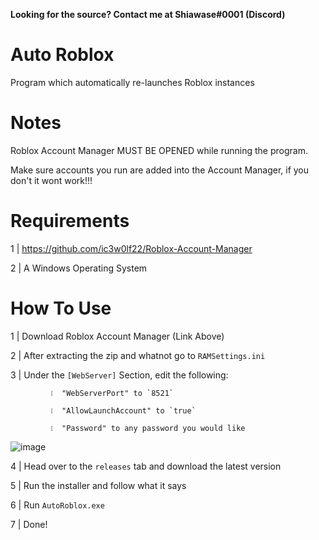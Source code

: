 **Looking for the source? Contact me at Shiawase#0001 (Discord)**

# Auto Roblox
Program which automatically re-launches Roblox instances

# Notes
Roblox Account Manager MUST BE OPENED while running the program. 

Make sure accounts you run are added into the Account Manager, if you don't it wont work!!!
# Requirements
1 | https://github.com/ic3w0lf22/Roblox-Account-Manager

2 | A Windows Operating System

# How To Use

1 | Download Roblox Account Manager (Link Above)

2 | After extracting the zip and whatnot go to `RAMSettings.ini`

3 | Under the `[WebServer]` Section, edit the following: 

             ❕  "WebServerPort" to `8521` 

             ❕  "AllowLaunchAccount" to `true` 

             ❕  "Password" to any password you would like
  
![image](https://user-images.githubusercontent.com/73775954/180662877-265ad63a-ec5e-409f-9233-5b1e1cf5a3d6.png)

4 | Head over to the `releases` tab and download the latest version

5 | Run the installer and follow what it says

6 | Run `AutoRoblox.exe`

7 | Done!

